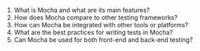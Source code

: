 

1. What is Mocha and what are its main features?
2. How does Mocha compare to other testing frameworks?
3. How can Mocha be integrated with other tools or platforms?
4. What are the best practices for writing tests in Mocha?
5. Can Mocha be used for both front-end and back-end testing?